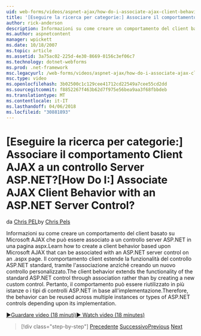 ```yaml
---
uid: web-forms/videos/aspnet-ajax/how-do-i-associate-ajax-client-behavior-with-an-aspnet-server-control
title: '[Eseguire la ricerca per categorie:] Associare il comportamento Client AJAX a un controllo Server ASP.NET? | Microsoft Docs'
author: rick-anderson
description: Informazioni su come creare un comportamento del client basato su Microsoft AJAX che può essere associato a un controllo server ASP.NET in una pagina aspx. Il comportamento del client e...
ms.author: aspnetcontent
manager: wpickett
ms.date: 10/18/2007
ms.topic: article
ms.assetid: 3a75ac02-225d-4e30-8669-0156c3ef06c7
ms.technology: dotnet-webforms
ms.prod: .net-framework
msc.legacyurl: /web-forms/videos/aspnet-ajax/how-do-i-associate-ajax-client-behavior-with-an-aspnet-server-control
msc.type: video
ms.openlocfilehash: 3b02500c1c129cee41712cd22549a7cee55cd2dd
ms.sourcegitcommit: f8852267f463b62d7f975e56bea9aa3f68fbbdeb
ms.translationtype: MT
ms.contentlocale: it-IT
ms.lasthandoff: 04/06/2018
ms.locfileid: "30881893"
---
```

<a name="how-do-i-associate-ajax-client-behavior-with-an-aspnet-server-control"></a><span data-ttu-id="6924c-105">[Eseguire la ricerca per categorie:] Associare il comportamento Client AJAX a un controllo Server ASP.NET?</span><span class="sxs-lookup"><span data-stu-id="6924c-105">[How Do I:] Associate AJAX Client Behavior with an ASP.NET Server Control?</span></span>
====================
<span data-ttu-id="6924c-106">da [Chris PEL](https://twitter.com/chrispels)</span><span class="sxs-lookup"><span data-stu-id="6924c-106">by [Chris Pels](https://twitter.com/chrispels)</span></span>

<span data-ttu-id="6924c-107">Informazioni su come creare un comportamento del client basato su Microsoft AJAX che può essere associato a un controllo server ASP.NET in una pagina aspx.</span><span class="sxs-lookup"><span data-stu-id="6924c-107">Learn how to create a client behavior based upon Microsoft AJAX that can be associated with an ASP.NET server control on an .aspx page.</span></span> <span data-ttu-id="6924c-108">Il comportamento client estende la funzionalità del controllo ASP.NET standard, tramite l'associazione anziché creando un nuovo controllo personalizzato.</span><span class="sxs-lookup"><span data-stu-id="6924c-108">The client behavior extends the functionality of the standard ASP.NET control through association rather than by creating a new custom control.</span></span> <span data-ttu-id="6924c-109">Pertanto, il comportamento può essere riutilizzato in più istanze o i tipi di controlli ASP.NET in base all'implementazione.</span><span class="sxs-lookup"><span data-stu-id="6924c-109">Therefore, the behavior can be reused across multiple instances or types of ASP.NET controls depending upon its implementation.</span></span>

[<span data-ttu-id="6924c-110">&#9654;Guardare video (18 minuti)</span><span class="sxs-lookup"><span data-stu-id="6924c-110">&#9654; Watch video (18 minutes)</span></span>](https://channel9.msdn.com/Blogs/ASP-NET-Site-Videos/how-do-i-associate-ajax-client-behavior-with-an-aspnet-server-control)

> [!div class="step-by-step"]
> <span data-ttu-id="6924c-111">[Precedente](how-do-i-build-custom-server-controls-that-work-with-or-without-aspnet-ajax.md)
> [Successivo](how-do-i-retrieve-values-from-server-side-ajax-controls.md)</span><span class="sxs-lookup"><span data-stu-id="6924c-111">[Previous](how-do-i-build-custom-server-controls-that-work-with-or-without-aspnet-ajax.md)
[Next](how-do-i-retrieve-values-from-server-side-ajax-controls.md)</span></span>
